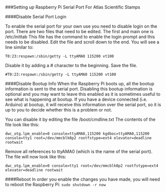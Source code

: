 ###Setting up Raspberry Pi Serial Port For Atlas Scientific Stamps 

####Disable Serial Port Login

To enable the serial port for your own use you need to disable login on the port. 
There are two files that need to be edited. The first and main one is /etc/inittab
This file has the command to enable the login prompt and this needs to be disabled. 
Edit the file and scroll down to the end. You will see a line similar to:

```T0:23:respawn:/sbin/getty -L ttyAMA0 115200 vt100```

Disable it by adding a \# character to the beginning. Save the file.

`#T0:23:respawn:/sbin/getty -L ttyAMA0 115200 vt100`

####Disable Bootup Info
When the Raspberry Pi boots up, all the bootup information is sent to the serial port.
Disabling this bootup information is optional and you may want to leave this enabled
as it is sometimes useful to see what is happening at bootup. If you have a device
connected (i.e. Arduino) at bootup, it will receive this information over the serial port,
so it is up to you to decide whether this is a problem or not. 

You can disable it by editing the file /boot/cmdline.txt
The contents of the file look like this:

`dwc_otg.lpm_enable=0 console=ttyAMA0,115200 kgdboc=ttyAMA0,115200 console=tty1
root=/dev/mmcblk0p2 rootfstype=ext4 elevator=deadline rootwait`

Remove all references to ttyAMA0 (which is the name of the serial port). The file will now look like this:

`dwc_otg.lpm_enable=0 console=tty1 root=/dev/mmcblk0p2 rootfstype=ext4 elevator=deadline rootwait`

####Reboot
In order you enable the changes you have made, you will need to reboot the Raspberry Pi:
`sudo shutdown -r now`